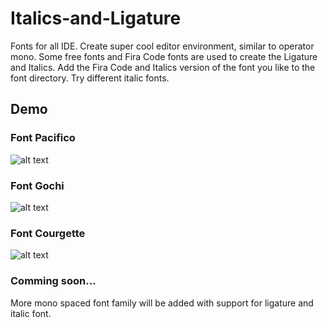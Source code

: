 # Italics-and-Ligature

Fonts for all IDE. Create super cool editor environment, similar to operator mono. Some free fonts and Fira Code fonts are used to create the Ligature and Italics. Add the Fira Code and Italics version of the font you like to the font directory. Try  different italic fonts.

## Demo

### Font Pacifico

![alt text](https://raw.githubusercontent.com/deepanrajkumar/Italics-and-Ligature/master/assets/demo-1.jpg)

### Font Gochi

![alt text](https://raw.githubusercontent.com/deepanrajkumar/Italics-and-Ligature/master/assets/demo-2.jpg)

### Font Courgette

![alt text](https://raw.githubusercontent.com/deepanrajkumar/Italics-and-Ligature/master/assets/demo-3.jpg)

### Comming soon...

More mono spaced font family will be added with support for ligature and italic font.
